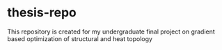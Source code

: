 # thesis-repo
This repository is created for my undergraduate final project on gradient based optimization of structural and heat topology
